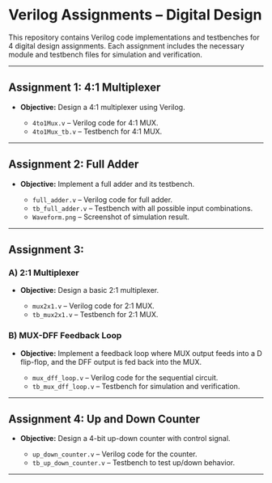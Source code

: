 # Verilog Assignments – Digital Design

This repository contains Verilog code implementations and testbenches for 4 digital design assignments. Each assignment includes the necessary module and testbench files for simulation and verification.

---

## Assignment 1: 4:1 Multiplexer

- **Objective:** Design a 4:1 multiplexer using Verilog.

  - `4to1Mux.v` – Verilog code for 4:1 MUX.
  - `4to1Mux_tb.v` – Testbench for 4:1 MUX.

---

## Assignment 2: Full Adder

- **Objective:** Implement a full adder and its testbench.

  - `full_adder.v` – Verilog code for full adder.
  - `tb_full_adder.v` – Testbench with all possible input combinations.
  - `Waveform.png` – Screenshot of simulation result.

---

## Assignment 3:

### A) 2:1 Multiplexer

- **Objective:** Design a basic 2:1 multiplexer.
  
  - `mux2x1.v` – Verilog code for 2:1 MUX.
  - `tb_mux2x1.v` – Testbench for 2:1 MUX.

### B) MUX-DFF Feedback Loop

- **Objective:** Implement a feedback loop where MUX output feeds into a D flip-flop, and the DFF output is fed back into the MUX.
  
  - `mux_dff_loop.v` – Verilog code for the sequential circuit.
  - `tb_mux_dff_loop.v` – Testbench for simulation and verification.

---

## Assignment 4: Up and Down Counter

- **Objective:** Design a 4-bit up-down counter with control signal.
  
  - `up_down_counter.v` – Verilog code for the counter.
  - `tb_up_down_counter.v` – Testbench to test up/down behavior.

---
